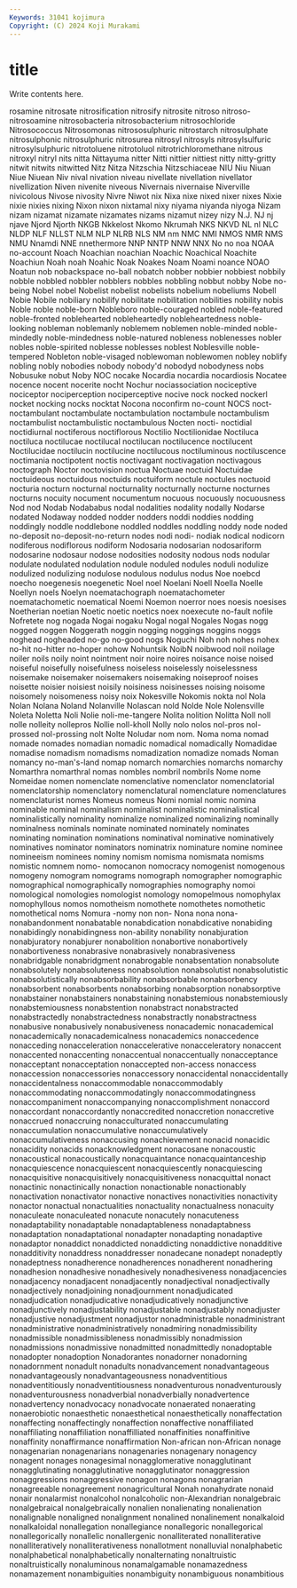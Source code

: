 ```yaml
---
Keywords: 31041 kojimura
Copyright: (C) 2024 Koji Murakami
---
```


# title

Write contents here.



rosamine nitrosate nitrosification nitrosify
nitrosite nitroso nitroso- nitrosoamine nitrosobacteria nitrosobacterium nitrosochloride Nitrosococcus Nitrosomonas nitrososulphuric
nitrostarch nitrosulphate nitrosulphonic nitrosulphuric nitrosurea nitrosyl nitrosyls nitrosylsulfuric nitrosylsulphuric nitrotoluene
nitrotoluol nitrotrichloromethane nitrous nitroxyl nitryl nits nitta Nittayuma nitter Nitti
nittier nittiest nitty nitty-gritty nitwit nitwits nitwitted Nitz Nitza Nitzschia
Nitzschiaceae NIU Niu Niuan Niue Niuean Niv nival nivation niveau
nivellate nivellation nivellator nivellization Niven nivenite niveous Nivernais nivernaise Niverville
nivicolous Nivose nivosity Nivre Niwot nix Nixa nixe nixed nixer
nixes Nixie nixie nixies nixing Nixon nixon nixtamal nixy niyama
niyanda niyoga Nizam nizam nizamat nizamate nizamates nizams nizamut nizey
nizy N.J. NJ nj njave Njord Njorth NKGB Nkkelost Nkomo
Nkrumah NKS NKVD NL nl NLC NLDP NLF NLLST NLM
NLP NLRB NLS NM nm NMC NMI NMOS NMR NMS
NMU Nnamdi NNE nnethermore NNP NNTP NNW NNX No no
noa NOAA no-account Noach Noachian noachian Noachic Noachical Noachite Noachiun
Noah noah Noahic Noak Noakes Noam Noami noance NOAO Noatun
nob nobackspace no-ball nobatch nobber nobbier nobbiest nobbily nobble nobbled
nobbler nobblers nobbles nobbling nobbut nobby Nobe no-being Nobel nobel
Nobelist nobelist nobelists nobelium nobeliums Nobell Nobie Nobile nobiliary nobilify
nobilitate nobilitation nobilities nobility nobis Noble noble noble-born Nobleboro noble-couraged
nobled noble-featured noble-fronted noblehearted nobleheartedly nobleheartedness noble-looking nobleman noblemanly noblemem
noblemen noble-minded noble-mindedly noble-mindedness noble-natured nobleness noblenesses nobler nobles noble-spirited
noblesse noblesses noblest Noblesville noble-tempered Nobleton noble-visaged noblewoman noblewomen nobley
noblify nobling nobly nobodies nobody nobody'd nobodyd nobodyness nobs Nobusuke
nobut Noby NOC nocake Nocardia nocardia nocardiosis Nocatee nocence nocent
nocerite nocht Nochur nociassociation nociceptive nociceptor nociperception nociperceptive nocive nock
nocked nockerl nocket nocking nocks nocktat Nocona noconfirm no-count NOCS
noct- noctambulant noctambulate noctambulation noctambule noctambulism noctambulist noctambulistic noctambulous Nocten
nocti- noctidial noctidiurnal noctiferous noctiflorous Noctilio Noctilionidae Noctiluca noctiluca noctilucae
noctilucal noctilucan noctilucence noctilucent Noctilucidae noctilucin noctilucine noctilucous noctiluminous noctiluscence
noctimania noctipotent noctis noctivagant noctivagation noctivagous noctograph Noctor noctovision noctua
Noctuae noctuid Noctuidae noctuideous noctuidous noctuids noctuiform noctule noctules noctuoid
nocturia nocturn nocturnal nocturnality nocturnally nocturne nocturnes nocturns nocuity nocument
nocumentum nocuous nocuously nocuousness Nod nod Nodab Nodababus nodal nodalities
nodality nodally Nodarse nodated Nodaway nodded nodder nodders noddi noddies
nodding noddingly noddle noddlebone noddled noddles noddling noddy node noded
no-deposit no-deposit-no-return nodes nodi nodi- nodiak nodical nodicorn nodiferous nodiflorous
nodiform Nodosaria nodosarian nodosariform nodosarine nodosaur nodose nodosities nodosity nodous
nods nodular nodulate nodulated nodulation nodule noduled nodules noduli nodulize
nodulized nodulizing nodulose nodulous nodulus nodus Noe noebcd noecho noegenesis
noegenetic Noel noel Noelani Noell Noella Noelle Noellyn noels Noelyn
noematachograph noematachometer noematachometic noematical Noemi Noemon noerror noes noesis noesises
Noetherian noetian Noetic noetic noetics noex noexecute no-fault nofile Nofretete
nog nogada Nogai nogaku Nogal nogal Nogales Nogas nogg nogged
noggen Noggerath noggin nogging noggings noggins noggs noghead nogheaded no-go
no-good nogs Noguchi Noh noh nohes nohex no-hit no-hitter no-hoper
nohow Nohuntsik NoibN noibwood noil noilage noiler noils noily noint
nointment noir noire noires noisance noise noised noiseful noisefully noisefulness
noiseless noiselessly noiselessness noisemake noisemaker noisemakers noisemaking noiseproof noises noisette
noisier noisiest noisily noisiness noisinesses noising noisome noisomely noisomeness noisy
noix Nokesville Nokomis nokta nol Nola Nolan Nolana Noland Nolanville
Nolascan nold Nolde Nole Nolensville Noleta Noletta Noli Nolie noli-me-tangere
Nolita nolition Nolitta Noll noll nolle nolleity nollepros Nollie noll-kholl
Nolly nolo nolos nol-pros nol-prossed nol-prossing nolt Nolte Noludar nom
nom. Noma noma nomad nomade nomades nomadian nomadic nomadical nomadically
Nomadidae nomadise nomadism nomadisms nomadization nomadize nomads Noman nomancy no-man's-land
nomap nomarch nomarchies nomarchs nomarchy Nomarthra nomarthral nomas nombles nombril
nombrils Nome nome Nomeidae nomen nomenclate nomenclative nomenclator nomenclatorial nomenclatorship
nomenclatory nomenclatural nomenclature nomenclatures nomenclaturist nomes Nomeus nomeus Nomi nomial
nomic nomina nominable nominal nominalism nominalist nominalistic nominalistical nominalistically nominality
nominalize nominalized nominalizing nominally nominalness nominals nominate nominated nominately nominates
nominating nomination nominations nominatival nominative nominatively nominatives nominator nominators nominatrix
nominature nomine nominee nomineeism nominees nominy nomism nomisma nomismata nomisms
nomistic nomnem nomo- nomocanon nomocracy nomogenist nomogenous nomogeny nomogram nomograms
nomograph nomographer nomographic nomographical nomographically nomographies nomography nomoi nomological nomologies
nomologist nomology nomopelmous nomophylax nomophyllous nomos nomotheism nomothete nomothetes nomothetic
nomothetical noms Nomura -nomy non non- Nona nona nona- nonabandonment
nonabatable nonabdication nonabdicative nonabiding nonabidingly nonabidingness non-ability nonability nonabjuration nonabjuratory
nonabjurer nonabolition nonabortive nonabortively nonabortiveness nonabrasive nonabrasively nonabrasiveness nonabridgable nonabridgment
nonabrogable nonabsentation nonabsolute nonabsolutely nonabsoluteness nonabsolution nonabsolutist nonabsolutistic nonabsolutistically nonabsorbability
nonabsorbable nonabsorbency nonabsorbent nonabsorbents nonabsorbing nonabsorption nonabsorptive nonabstainer nonabstainers nonabstaining
nonabstemious nonabstemiously nonabstemiousness nonabstention nonabstract nonabstracted nonabstractedly nonabstractedness nonabstractly nonabstractness
nonabusive nonabusively nonabusiveness nonacademic nonacademical nonacademically nonacademicalness nonacademics nonaccedence nonacceding
nonacceleration nonaccelerative nonacceleratory nonaccent nonaccented nonaccenting nonaccentual nonaccentually nonacceptance nonacceptant
nonacceptation nonaccepted non-access nonaccess nonaccession nonaccessories nonaccessory nonaccidental nonaccidentally nonaccidentalness
nonaccommodable nonaccommodably nonaccommodating nonaccommodatingly nonaccommodatingness nonaccompaniment nonaccompanying nonaccomplishment nonaccord nonaccordant
nonaccordantly nonaccredited nonaccretion nonaccretive nonaccrued nonaccruing nonacculturated nonaccumulating nonaccumulation nonaccumulative
nonaccumulatively nonaccumulativeness nonaccusing nonachievement nonacid nonacidic nonacidity nonacids nonacknowledgment nonacosane
nonacoustic nonacoustical nonacoustically nonacquaintance nonacquaintanceship nonacquiescence nonacquiescent nonacquiescently nonacquiescing nonacquisitive
nonacquisitively nonacquisitiveness nonacquittal nonact nonactinic nonactinically nonaction nonactionable nonactionably nonactivation
nonactivator nonactive nonactives nonactivities nonactivity nonactor nonactual nonactualities nonactuality nonactualness
nonacuity nonaculeate nonaculeated nonacute nonacutely nonacuteness nonadaptability nonadaptable nonadaptableness nonadaptabness
nonadaptation nonadaptational nonadapter nonadapting nonadaptive nonadaptor nonaddict nonaddicted nonaddicting nonaddictive
nonadditive nonadditivity nonaddress nonaddresser nonadecane nonadept nonadeptly nonadeptness nonadherence nonadherences
nonadherent nonadhering nonadhesion nonadhesive nonadhesively nonadhesiveness nonadjacencies nonadjacency nonadjacent nonadjacently
nonadjectival nonadjectivally nonadjectively nonadjoining nonadjournment nonadjudicated nonadjudication nonadjudicative nonadjudicatively nonadjunctive
nonadjunctively nonadjustability nonadjustable nonadjustably nonadjuster nonadjustive nonadjustment nonadjustor nonadministrable nonadministrant
nonadministrative nonadministratively nonadmiring nonadmissibility nonadmissible nonadmissibleness nonadmissibly nonadmission nonadmissions nonadmissive
nonadmitted nonadmittedly nonadoptable nonadopter nonadoption Nonadorantes nonadorner nonadorning nonadornment nonadult
nonadults nonadvancement nonadvantageous nonadvantageously nonadvantageousness nonadventitious nonadventitiously nonadventitiousness nonadventurous nonadventurously
nonadventurousness nonadverbial nonadverbially nonadvertence nonadvertency nonadvocacy nonadvocate nonaerated nonaerating nonaerobiotic
nonaesthetic nonaesthetical nonaesthetically nonaffectation nonaffecting nonaffectingly nonaffection nonaffective nonaffiliated nonaffiliating
nonaffiliation nonaffilliated nonaffinities nonaffinitive nonaffinity nonaffirmance nonaffirmation Non-african non-African nonage
nonagenarian nonagenarians nonagenaries nonagenary nonagency nonagent nonages nonagesimal nonagglomerative nonagglutinant
nonagglutinating nonagglutinative nonagglutinator nonaggression nonaggressions nonaggressive nonagon nonagons nonagrarian nonagreeable
nonagreement nonagricultural Nonah nonahydrate nonaid nonair nonalarmist nonalcohol nonalcoholic non-Alexandrian
nonalgebraic nonalgebraical nonalgebraically nonalien nonalienating nonalienation nonalignable nonaligned nonalignment nonalined
nonalinement nonalkaloid nonalkaloidal nonallegation nonallegiance nonallegoric nonallegorical nonallegorically nonallelic nonallergenic
nonalliterated nonalliterative nonalliteratively nonalliterativeness nonallotment nonalluvial nonalphabetic nonalphabetical nonalphabetically nonalternating
nonaltruistic nonaltruistically nonaluminous nonamalgamable nonamazedness nonamazement nonambiguities nonambiguity nonambiguous nonambitious
